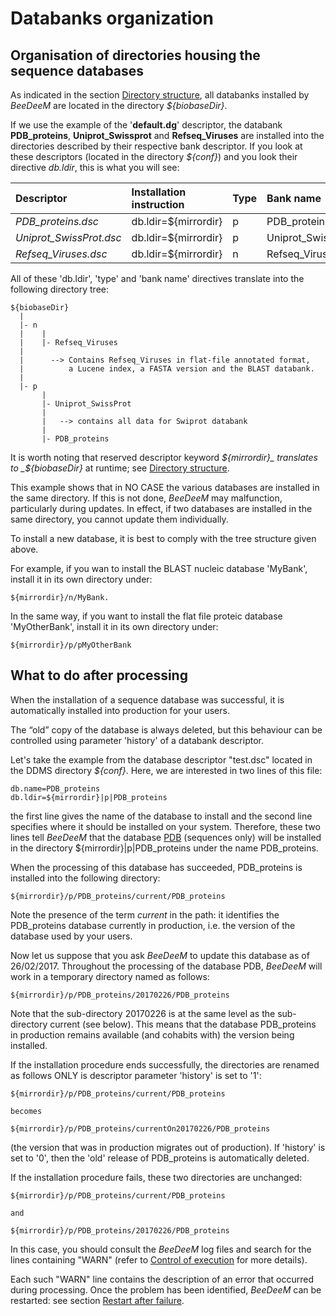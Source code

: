 # Databanks organization

## Organisation of directories housing the sequence databases

As indicated in the section [Directory structure](../installation/directory_structure.md), all databanks installed by _BeeDeeM_ are located in the directory _${biobaseDir}_.

If we use the example of the '**default.dg**' descriptor, the databank **PDB\_proteins**, **Uniprot\_Swissprot** and **Refseq\_Viruses** are installed into the directories described by their respective bank descriptor. If you look at these descriptors \(located in the directory _${conf}_\) and you look their directive _db.ldir_, this is what you will see:

| Descriptor | Installation instruction | Type | Bank name |
| :--- | :--- | :--- | :--- |
| _PDB\_proteins.dsc_ | db.ldir=${mirrordir} | p | PDB\_proteins |
| _Uniprot\_SwissProt.dsc_ | db.ldir=${mirrordir} | p | Uniprot\_SwissProt |
| _Refseq\_Viruses.dsc_ | db.ldir=${mirrordir} | n | Refseq\_Viruses |

All of these 'db.ldir', 'type' and 'bank name' directives translate into the following directory tree:

```text
${biobaseDir}
  |
  |- n
  |    |
  |    |- Refseq_Viruses
  |
  |      --> Contains Refseq_Viruses in flat-file annotated format, 
  |          a Lucene index, a FASTA version and the BLAST databank.
  | 
  |- p
       |
       |- Uniprot_SwissProt
       |    
       |   --> contains all data for Swiprot databank
       |
       |- PDB_proteins
```

It is worth noting that reserved descriptor keyword _${mirrordir}_ translates to _${biobaseDir}_ at runtime; see [Directory structure](../installation/directory_structure.md).

This example shows that in NO CASE the various databases are installed in the same directory. If this is not done, _BeeDeeM_ may malfunction, particularly during updates. In effect, if two databases are installed in the same directory, you cannot update them individually.

To install a new database, it is best to comply with the tree structure given above.

For example, if you wan to install the BLAST nucleic database 'MyBank', install it in its own directory under:

```text
${mirrordir}/n/MyBank.
```

In the same way, if you want to install the flat file proteic database 'MyOtherBank', install it in its own directory under:

```text
${mirrordir}/p/pMyOtherBank
```

## What to do after processing

When the installation of a sequence database was successful, it is automatically installed into production for your users.

The “old” copy of the database is always deleted, but this behaviour can be controlled using parameter 'history' of a databank descriptor.

Let's take the example from the database descriptor "test.dsc" located in the DDMS directory _${conf}_. Here, we are interested in two lines of this file:

```text
db.name=PDB_proteins
db.ldir=${mirrordir}|p|PDB_proteins
```

the first line gives the name of the database to install and the second line specifies where it should be installed on your system. Therefore, these two lines tell _BeeDeeM_ that the database [PDB](http://www.rcsb.org/pdb/home/home.do) \(sequences only\) will be installed in the directory ${mirrordir}\|p\|PDB\_proteins under the name PDB\_proteins.

When the processing of this database has succeeded, PDB\_proteins is installed into the following directory:

```text
${mirrordir}/p/PDB_proteins/current/PDB_proteins
```

Note the presence of the term _current_ in the path: it identifies the PDB\_proteins database currently in production, i.e. the version of the database used by your users.

Now let us suppose that you ask _BeeDeeM_ to update this database as of 26/02/2017. Throughout the processing of the database PDB, _BeeDeeM_ will work in a temporary directory named as follows:

```text
${mirrordir}/p/PDB_proteins/20170226/PDB_proteins
```

Note that the sub-directory 20170226 is at the same level as the sub-directory current \(see below\). This means that the database PDB\_proteins in production remains available \(and cohabits with\) the version being installed.

If the installation procedure ends successfully, the directories are renamed as follows ONLY is descriptor parameter 'history' is set to '1':

```text
${mirrordir}/p/PDB_proteins/current/PDB_proteins

becomes

${mirrordir}/p/PDB_proteins/currentOn20170226/PDB_proteins
```

\(the version that was in production migrates out of production\). If 'history' is set to '0', then the 'old' release of PDB\_proteins is automatically deleted.

If the installation procedure fails, these two directories are unchanged:

```text
${mirrordir}/p/PDB_proteins/current/PDB_proteins

and

${mirrordir}/p/PDB_proteins/20170226/PDB_proteins
```

In this case, you should consult the _BeeDeeM_ log files and search for the lines containing "WARN" \(refer to [Control of execution](install-banks/#control-of-execution) for more details\).

Each such "WARN" line contains the description of an error that occurred during processing. Once the problem has been identified, _BeeDeeM_ can be restarted: see section [Restart after failure](advanced-uses/#restart-after-failure).

